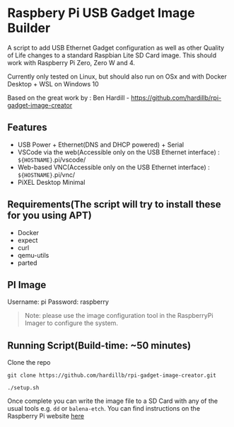 # Raspbery Pi USB Gadget Image Builder

A script to add USB Ethernet Gadget configuration as well as other Quality of Life changes to a standard Raspbian Lite SD Card image. 
This should work with Raspberry Pi Zero, Zero W and 4.

Currently only tested on Linux, but should also run on OSx and with Docker Desktop + WSL on Windows 10

Based on the great work by : Ben Hardill - https://github.com/hardillb/rpi-gadget-image-creator

## Features
 - USB Power + Ethernet(DNS and DHCP powered) + Serial
 - VSCode via the web(Accessible only on the USB Ethernet interface) : ```${HOSTNAME}```.pi/vscode/
 - Web-based VNC(Accessible only on the USB Ethernet interface) : ```${HOSTNAME}```.pi/vnc/
 - PiXEL Desktop Minimal


## Requirements(The script will try to install these for you using APT)

 - Docker
 - expect
 - curl
 - qemu-utils
 - parted

## PI Image
Username: pi
Password: raspberry
>Note: please use the image configuration tool in the RaspberryPi Imager to configure the system.



## Running Script(Build-time: ~50 minutes)
Clone the repo

```
git clone https://github.com/hardillb/rpi-gadget-image-creator.git
```

```
./setup.sh
```


Once complete you can write the image file to a SD Card with any of the usual tools e.g. `dd` or `balena-etch`.
You can find instructions on the Raspberry Pi website [here](https://www.raspberrypi.org/documentation/installation/installing-images/README.md)
